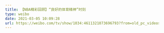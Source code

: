 ```yaml
---
title: 【NBA精彩回顾】“良好的体育精神”时刻
type: weibo
date: 2021-03-05 10:09:28
url: https://weibo.com/tv/show/1034:4611321073696793?from=old_pc_videoshow
---
```


<!-- more -->